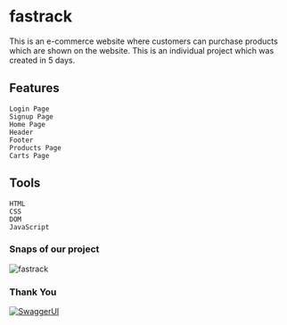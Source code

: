 # fastrack

  This is an e-commerce website where customers can purchase products which are shown on the website.
  This is an individual project which was created in 5 days.
    
## Features
    Login Page 
    Signup Page 
    Home Page
    Header
    Footer
    Products Page
    Carts Page 
    
    
## Tools 
    HTML
    CSS
    DOM
    JavaScript


### Snaps of our project

![fastrack](https://user-images.githubusercontent.com/101580788/203570691-a916f473-300b-4240-9325-8d86f0500d32.jpg)

### Thank You
[![SwaggerUI](https://64.media.tumblr.com/d0635fa4e4bf417b33f24bd481c21f88/tumblr_ppcabrYCWy1ue08b9o1_540.gif)](https://64.media.tumblr.com/d0635fa4e4bf417b33f24bd481c21f88/tumblr_ppcabrYCWy1ue08b9o1_540.gif)
